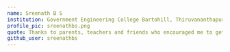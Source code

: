 ```yaml
---
name: Sreenath B S
institution: Government Engineering College Bartohill, Thiruvananthapuram
profile_pic: sreenathbs.png
quote: Thanks to parents, teachers and friends who encouraged me to get here.
github_user: sreenathbs
---
```

